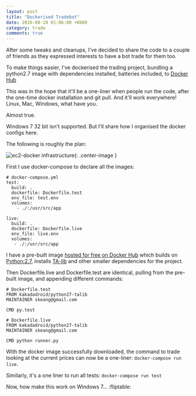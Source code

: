 ```yaml
---
layout: post
title: "Dockerised Tradebot"
date: 2016-08-28 01:06:00 +0800
category: trade
comments: true
---
```


After some tweaks and cleanups, I've decided to share the code to a couple of friends as they expressed interests to have a bot trade for them too.

To make things easier, I've dockerised the trading project, bundling a python2.7 image with dependencies installed, batteries included, to [Docker Hub](https://hub.docker.com/r/kakadadroid/python27-talib/)

This was in the hope that it'll be a one-liner when people run the code, after the one-time docker installation and git pull. And it'll work everywhere! Linux, Mac, Windows, what have you.

Almost true.

Windows 7 32 bit isn't supported. But I'll share how I organised the docker configs here.

The following is roughly the plan:

![ec2-docker infrastructure](/images/docker.svg){: .center-image }

First I use docker-compose to declare all the images:


```
# docker-compose.yml
test:
  build: .
  dockerfile: Dockerfile.test
  env_file: test.env
  volumes:
    - ./:/usr/src/app

live:
  build: .
  dockerfile: Dockerfile.live
  env_file: live.env
  volumes:
   - ./:/usr/src/app
```

I have a pre-built image [hosted for free on Docker Hub](https://hub.docker.com/r/kakadadroid/python27-talib/) which builds on [Python:2.7](https://hub.docker.com/_/python/), installs [TA-lib](http://ta-lib.org/)
and other smaller dependencies for the project.

Then Dockerfile.live and Dockerfile.test are identical, pulling from the pre-built image, and appending different commands:

```
# Dockerfile.test
FROM kakadadroid/python27-talib
MAINTAINER skeang@gmail.com

CMD py.test
```

```
# Dockerfile.live
FROM kakadadroid/python27-talib
MAINTAINER skeang@gmail.com

CMD python runner.py
```

With the docker image successfully downloaded, the command to trade looking at the current prices can now be a one-liner: `docker-compose run live`.

Similarly, it's a one liner to run all tests: `docker-compose run test`

Now, how make this work on Windows 7... :fliptable:

